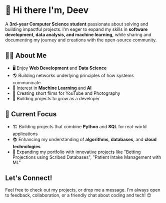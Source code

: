 # 👋 Hi there I'm, **Deev**
A **3rd-year Computer Science student** passionate about solving and building impactful projects. I'm eager to expand my skills in **software development,
data analysis, and machine learning,** while sharing and documenting my journey and creations with the open-source community.

## 💆‍♂️ About Me 
- 🖥️ Enjoy **Web Development** and **Data Science**
- 🌎 Building networks underlying principles of how systems communicate
- 🤖 Interest in **Machine Learning** and **AI** 
- 🎥 Creating short films for YouTube and Photography
- 🌟 Building projects to grow as a developer

## 🧘 Current Focus 
- 🏗️ Building projects that combine **Python** and **SQL** for real-world applications
- 📚 Enhancing my understanding of **algorithms**, **databases**, and **cloud technologies**
- 🚀 Expanding my portfolio with innovative projects like "Betting Projections using Scribed Databases", "Patient Intake Management with ML"

## Let's Connect!
Feel free to check out my projects, or drop me a message. I'm always open to feedback, collaboration, or a friendly chat about coding and tech! 😊
